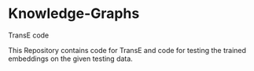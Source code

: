# Knowledge-Graphs
TransE code


This Repository contains code for TransE and code for testing the trained embeddings on the given testing data.

